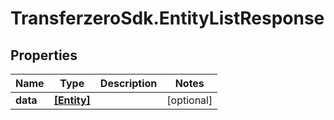 # TransferzeroSdk.EntityListResponse

## Properties
Name | Type | Description | Notes
------------ | ------------- | ------------- | -------------
**data** | [**[Entity]**](Entity.md) |  | [optional] 


